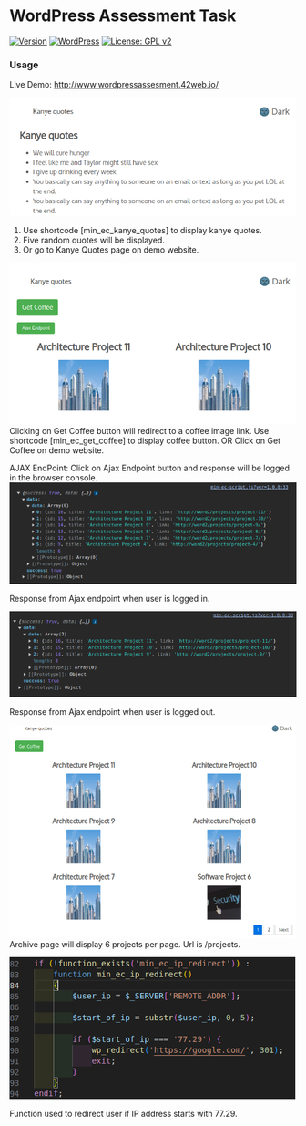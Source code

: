 
WordPress Assessment Task
====

[![Version](https://img.shields.io/badge/version-1.0-orange.svg)](https://github.com/razaqultegar/simple/releases) [![WordPress](https://img.shields.io/wordpress/v/akismet.svg)]() [![License: GPL v2](https://img.shields.io/badge/License-GPL%20v2-blue.svg)](https://github.com/razaqultegar/simple/blob/master/LICENSE)

### Usage

Live Demo: http://www.wordpressassesment.42web.io/

![Screenshot](Kanye-quotes-using-a-shortcode.png)
1) Use shortcode [min_ec_kanye_quotes] to display kanye quotes.
2) Five random quotes will be displayed.
3) Or go to Kanye Quotes page on demo website.

![Screenshot](get-coffee.png)
Clicking on Get Coffee button will redirect to a coffee image link.
Use shortcode [min_ec_get_coffee] to display coffee button.
OR Click on Get Coffee on demo website.

AJAX EndPoint:
Click on Ajax Endpoint button and response will be logged in the browser console.
![Screenshot](Results-when-user-is-logged-in.png)

Response from Ajax endpoint when user is logged in.

![Screenshot](Results-when-user-is-logged-out.png)

Response from Ajax endpoint when user is logged out.

![Screenshot](archive-page.png)
Archive page will display 6 projects per page. Url is /projects.

![Screenshot](redirect-function.png)

Function used to redirect user if IP address starts with 77.29.


